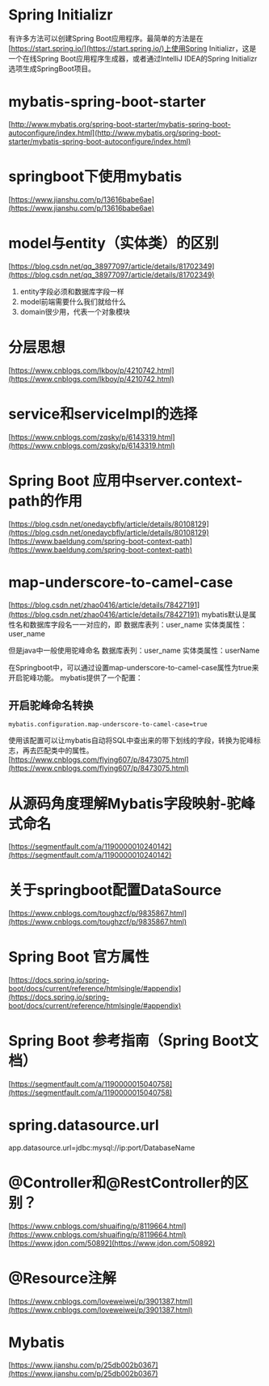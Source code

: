 # Spring Initializr
有许多方法可以创建Spring Boot应用程序。最简单的方法是在[https://start.spring.io/](https://start.spring.io/)上使用Spring Initializr，这是一个在线Spring Boot应用程序生成器，或者通过IntelliJ IDEA的Spring Initializr选项生成SpringBoot项目。
# mybatis-spring-boot-starter
[http://www.mybatis.org/spring-boot-starter/mybatis-spring-boot-autoconfigure/index.html](http://www.mybatis.org/spring-boot-starter/mybatis-spring-boot-autoconfigure/index.html)
# springboot下使用mybatis
[https://www.jianshu.com/p/13616babe6ae](https://www.jianshu.com/p/13616babe6ae)
# model与entity（实体类）的区别
[https://blog.csdn.net/qq_38977097/article/details/81702349](https://blog.csdn.net/qq_38977097/article/details/81702349)
1. entity字段必须和数据库字段一样
2. model前端需要什么我们就给什么
3. domain很少用，代表一个对象模块
# 分层思想
[https://www.cnblogs.com/lkboy/p/4210742.html](https://www.cnblogs.com/lkboy/p/4210742.html)
# service和serviceImpl的选择
[https://www.cnblogs.com/zqsky/p/6143319.html](https://www.cnblogs.com/zqsky/p/6143319.html)
# Spring Boot 应用中server.context-path的作用
[https://blog.csdn.net/onedaycbfly/article/details/80108129](https://blog.csdn.net/onedaycbfly/article/details/80108129)
[https://www.baeldung.com/spring-boot-context-path](https://www.baeldung.com/spring-boot-context-path)
# map-underscore-to-camel-case
[https://blog.csdn.net/zhao0416/article/details/78427191](https://blog.csdn.net/zhao0416/article/details/78427191)
mybatis默认是属性名和数据库字段名一一对应的，即 
数据库表列：user_name 
实体类属性：user_name

但是java中一般使用驼峰命名 
数据库表列：user_name 
实体类属性：userName

在Springboot中，可以通过设置map-underscore-to-camel-case属性为true来开启驼峰功能。 
mybatis提供了一个配置：

## 开启驼峰命名转换

    mybatis.configuration.map-underscore-to-camel-case=true

使用该配置可以让mybatis自动将SQL中查出来的带下划线的字段，转换为驼峰标志，再去匹配类中的属性。
[https://www.cnblogs.com/flying607/p/8473075.html](https://www.cnblogs.com/flying607/p/8473075.html)
# 从源码角度理解Mybatis字段映射-驼峰式命名
[https://segmentfault.com/a/1190000010240142](https://segmentfault.com/a/1190000010240142)
# 关于springboot配置DataSource
[https://www.cnblogs.com/toughzcf/p/9835867.html](https://www.cnblogs.com/toughzcf/p/9835867.html)
# Spring Boot 官方属性
[https://docs.spring.io/spring-boot/docs/current/reference/htmlsingle/#appendix](https://docs.spring.io/spring-boot/docs/current/reference/htmlsingle/#appendix)
# Spring Boot 参考指南（Spring Boot文档）
[https://segmentfault.com/a/1190000015040758](https://segmentfault.com/a/1190000015040758)
# spring.datasource.url
app.datasource.url=jdbc:mysql://ip:port/DatabaseName 
# @Controller和@RestController的区别？
[https://www.cnblogs.com/shuaifing/p/8119664.html](https://www.cnblogs.com/shuaifing/p/8119664.html)
[https://www.jdon.com/50892](https://www.jdon.com/50892)
# @Resource注解
[https://www.cnblogs.com/loveweiwei/p/3901387.html](https://www.cnblogs.com/loveweiwei/p/3901387.html)

# Mybatis
[https://www.jianshu.com/p/25db002b0367](https://www.jianshu.com/p/25db002b0367)
<!--stackedit_data:
eyJoaXN0b3J5IjpbLTgxNDI5NzA1MSwxNDgxMzQ1NTQ4LDEwNT
ExNDIyMTEsMTkwMTAyNTU2Niw0Njk3NDUxOCwtNjA0NzU4MDA0
LDE1MTQ0MzIzOSwxMTc3MTI1MzQxLDE0ODQ1NTE0NCwyMDgwNT
A1NDI2LC0xMDUwMDczNzUwLDcwMTEwMzQ0MSw3MzUyOTE2MTcs
MzIxODMyMTU0LC0xMzgwMjI5NDY2LDEzMDY4NzAzODUsMTQ0ND
QzMTQ2Miw1OTMwMzcwMTksNjE1MDg3ODg1XX0=
-->